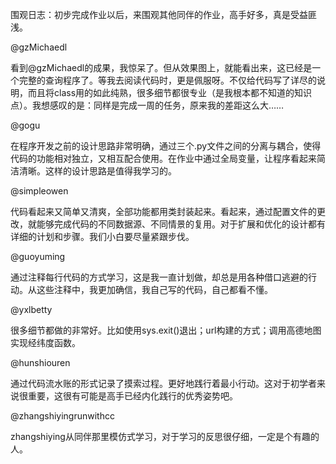 围观日志：初步完成作业以后，来围观其他同伴的作业，高手好多，真是受益匪浅。

@gzMichaedl

看到@gzMichaedl的成果，我惊呆了。但从效果图上，就能看出来，这已经是一个完整的查询程序了。等我去阅读代码时，更是佩服呀。不仅给代码写了详尽的说明，而且将class用的如此纯熟，很多细节都很专业（是我根本都不知道的知识点）。我想感叹的是：同样是完成一周的任务，原来我的差距这么大……

@gogu

在程序开发之前的设计思路非常明确，通过三个.py文件之间的分离与耦合，使得代码的功能相对独立，又相互配合使用。在作业中通过全局变量，让程序看起来简洁清晰。这样的设计思路是值得我学习的。

@simpleowen

代码看起来又简单又清爽，全部功能都用类封装起来。看起来，通过配置文件的更改，就能够完成代码的不同数据源、不同情景的复用。对于扩展和优化的设计都有详细的计划和步骤。我们小白要尽量紧跟步伐。

@guoyuming

通过注释每行代码的方式学习，这是我一直计划做，却总是用各种借口逃避的行动。从这些注释中，我更加确信，我自己写的代码，自己都看不懂。

@yxlbetty

很多细节都做的非常好。比如使用sys.exit()退出；url构建的方式；调用高德地图实现经纬度函数。

@hunshiouren

通过代码流水账的形式记录了摸索过程。更好地践行着最小行动。这对于初学者来说很重要，这很有可能是高手已经内化践行的优秀姿势吧。

@zhangshiyingrunwithcc

zhangshiying从同伴那里模仿式学习，对于学习的反思很仔细，一定是个有趣的人。






